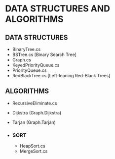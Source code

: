 # DATA STRUCTURES AND ALGORITHMS

## DATA STRUCTURES
* BinaryTree.cs
* BSTree.cs  [Binary Search Tree]
* Graph.cs
* KeyedPriorityQueue.cs
* PriorityQueue.cs
* RedBlackTree.cs  [Left-leaning Red-Black Trees]

## ALGORITHMS
* RecursiveEliminate.cs
* Dijkstra (Graph.Dijkstra)
* Tarjan (Graph.Tarjan)

* ### SORT
    * HeapSort.cs
    * MergeSort.cs
